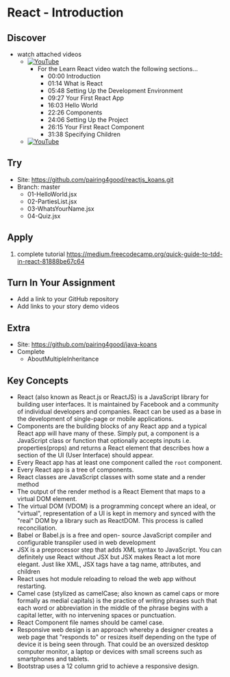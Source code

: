 # React - Introduction

## Discover
-  watch attached videos
	- [![YouTube](https://i.ytimg.com/vi/Ke90Tje7VS0/default.jpg)](https://www.youtube.com/watch?v=Ke90Tje7VS0)
		- For the Learn React video watch the following sections...
			- 00:00 Introduction
			- 01:14 What is React
			- 05:48 Setting Up the Development Environment 
			- 09:27 Your First React App
			- 16:03 Hello World
			- 22:26 Components
			- 24:06 Setting Up the Project
			- 26:15 Your First React Component
			- 31:38 Specifying Children
	- [![YouTube](https://i.ytimg.com/vi/yalxT0PEx8c/default.jpg)](https://www.youtube.com/watch?v=yalxT0PEx8c)

## Try
- Site: https://github.com/pairing4good/reactjs_koans.git
- Branch: master
	- 01-HelloWorld.jsx
	- 02-PartiesList.jsx
	- 03-WhatsYourName.jsx
	- 04-Quiz.jsx

## Apply
1. complete tutorial https://medium.freecodecamp.org/quick-guide-to-tdd-in-react-81888be67c64

## Turn In Your Assignment
- Add a link to your GitHub repository
- Add links to your story demo videos

## Extra
- Site: https://github.com/pairing4good/java-koans
- Complete
  - AboutMultipleInheritance

## Key Concepts 
- React (also known as React.js or ReactJS) is a JavaScript library for building user interfaces. It is maintained by Facebook and a community of individual developers and companies. React can be used as a base in the development of single-page or mobile applications.
- Components are the building blocks of any React app and a typical React app will have many of these. Simply put, a component is a JavaScript class or function that optionally accepts inputs i.e. properties(props) and returns a React element that describes how a section of the UI (User Interface) should appear.
- Every React app has at least one component called the `root` component. 
- Every React app is a tree of components. 
- React classes are JavaScript classes with some state and a render method
- The output of the render method is a React Element that maps to a virtual DOM element. 
- The virtual DOM (VDOM) is a programming concept where an ideal, or "virtual", representation of a UI is kept in memory and synced with the "real" DOM by a library such as ReactDOM. This process is called reconciliation.
- Babel or Babel.js is a free and open- source JavaScript compiler and configurable transpiler used in web development
- JSX is a preprocessor step that adds XML syntax to JavaScript. You can definitely use React without JSX but JSX makes React a lot more elegant. Just like XML, JSX tags have a tag name, attributes, and children
- React uses hot module reloading to reload the web app without restarting. 
- Camel case (stylized as camelCase; also known as camel caps or more formally as medial capitals) is the practice of writing phrases such that each word or abbreviation in the middle of the phrase begins with a capital letter, with no intervening spaces or punctuation.
- React Component file names should be camel case. 
- Responsive web design is an approach whereby a designer creates a web page that "responds to" or resizes itself depending on the type of device it is being seen through. That could be an oversized desktop computer monitor, a laptop or devices with small screens such as smartphones and tablets.
- Bootstrap uses a 12 column grid to achieve a responsive design. 
